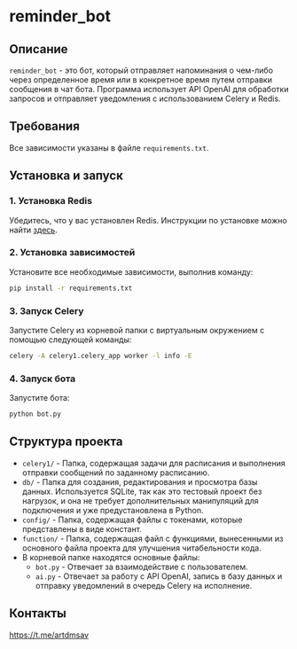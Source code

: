 # reminder_bot

## Описание
`reminder_bot` - это бот, который отправляет напоминания о чем-либо через определенное время или в конкретное время путем отправки сообщения в чат бота. Программа использует API OpenAI для обработки запросов и отправляет уведомления с использованием Celery и Redis.

## Требования
Все зависимости указаны в файле `requirements.txt`.

## Установка и запуск

### 1. Установка Redis
Убедитесь, что у вас установлен Redis. Инструкции по установке можно найти [здесь](https://redis.io/download).

### 2. Установка зависимостей
Установите все необходимые зависимости, выполнив команду:
```bash
pip install -r requirements.txt
```

### 3. Запуск Celery
Запустите Celery из корневой папки с виртуальным окружением с помощью следующей команды:
```bash
celery -A celery1.celery_app worker -l info -E
```

### 4. Запуск бота
Запустите бота:
```bash
python bot.py
```

## Структура проекта

- `celery1/` - Папка, содержащая задачи для расписания и выполнения отправки сообщений по заданному расписанию.
- `db/` - Папка для создания, редактирования и просмотра базы данных. Используется SQLite, так как это тестовый проект без нагрузок, и она не требует дополнительных манипуляций для подключения и уже предустановлена в Python.
- `config/` - Папка, содержащая файлы с токенами, которые представлены в виде констант.
- `function/` - Папка, содержащая файл с функциями, вынесенными из основного файла проекта для улучшения читабельности кода.
- В корневой папке находятся основные файлы:
  - `bot.py` - Отвечает за взаимодействие с пользователем.
  - `ai.py` - Отвечает за работу с API OpenAI, запись в базу данных и отправку уведомлений в очередь Celery на исполнение.


## Контакты
https://t.me/artdmsav
